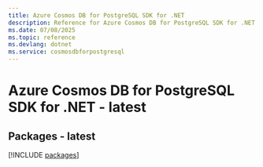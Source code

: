 ```yaml
---
title: Azure Cosmos DB for PostgreSQL SDK for .NET
description: Reference for Azure Cosmos DB for PostgreSQL SDK for .NET
ms.date: 07/08/2025
ms.topic: reference
ms.devlang: dotnet
ms.service: cosmosdbforpostgresql
---
```

# Azure Cosmos DB for PostgreSQL SDK for .NET - latest
## Packages - latest
[!INCLUDE [packages](cosmos-db-for-postgresql-index.md)]